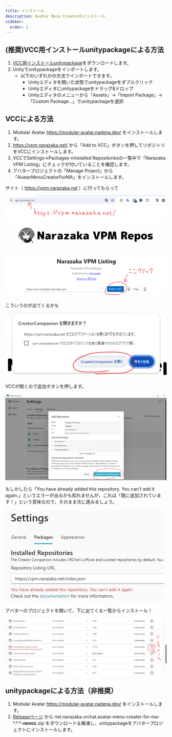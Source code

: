 ```yaml
---
title: インストール
description: Avatar Menu Creatorのインストール
sidebar:
  order: 1
---
```


## (推奨)VCC用インストールunitypackageによる方法

1. [VCC用インストールunitypackage](/AvatarMenuCreaterForMA-vcc.unitypackage)をダウンロードします。
2. Unityでunitypackageをインポートします。
   - 以下のいずれかの方法でインポートできます。
      - Unityエディタを開いた状態でunitypackageをダブルクリック
      - Unityエディタにunitypackageをドラッグ&ドロップ
      - Unityエディタのメニューから「Assets」→「Import Package」→「Custom Package...」でunitypackageを選択

## VCCによる方法

1. Modular Avatar https://modular-avatar.nadena.dev/ をインストールします。
2. https://vpm.narazaka.net/ から「Add to VCC」ボタンを押してリポジトリをVCCにインストールします。
3. VCCでSettings→Packages→Installed Repositoriesの一覧中で「Narazaka VPM Listing」にチェックが付いていることを確認します。
4. アバタープロジェクトの「Manage Project」から「AvatarMenuCreatorForMA」をインストールします。

サイト（ https://vpm.narazaka.net ）に行ってもらって

![](../../../assets/imgs/vpm1.png)

こういうのが出てくるかも

![](../../../assets/imgs/vpm2.png)

VCCが開くので追加ボタンを押します。

![](../../../assets/imgs/vpm3.png)

もしかしたら「You have already added this repository. You can't add it again.」というエラーが出るかも知れませんが、これは「既に追加されています！」という意味なので、そのまま次に進みましょう。

![](../../../assets/imgs/vpm-error.png)

アバターのプロジェクトを開いて、下に出てくる一覧からインストール！

![](../../../assets/imgs/vpm4.png)

## unitypackageによる方法（非推奨）

1. Modular Avatar https://modular-avatar.nadena.dev/ をインストールします。
2. [Releaseページ](https://github.com/Narazaka/AvatarMenuCreaterForMA/releases/latest) から net.narazaka.vrchat.avatar-menu-creater-for-ma-\*.\*.\***-novcc**.zip をダウンロード＆解凍し、unitypackageをアバタープロジェクトにインストールします。
